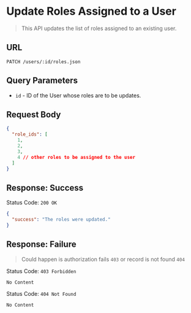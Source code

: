 # Update Roles Assigned to a User

> This API updates the list of roles assigned to an existing user.

## URL

`PATCH /users/:id/roles.json`

## Query Parameters

- `id` - ID of the User whose roles are to be updates. 

## Request Body

```json
{
  "role_ids": [
    1,
    2,
    3,
    4 // other roles to be assigned to the user
  ]
}
```

## Response: Success

Status Code: `200 OK`

```json
{
  "success": "The roles were updated."
}
```

## Response: Failure

> Could happen is authorization fails `403` or record is not found `404`

Status Code: `403 Forbidden`

```
No Content
```

Status Code: `404 Not Found`

```
No Content
```
